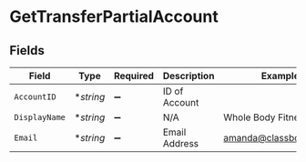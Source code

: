 # GetTransferPartialAccount


## Fields

| Field                  | Type                   | Required               | Description            | Example                |
| ---------------------- | ---------------------- | ---------------------- | ---------------------- | ---------------------- |
| `AccountID`            | **string*              | :heavy_minus_sign:     | ID of Account          |                        |
| `DisplayName`          | **string*              | :heavy_minus_sign:     | N/A                    | Whole Body Fitness     |
| `Email`                | **string*              | :heavy_minus_sign:     | Email Address          | amanda@classbooker.dev |